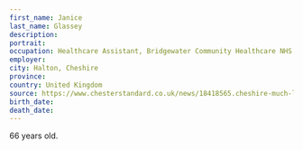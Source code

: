 ```yaml
---
first_name: Janice
last_name: Glassey
description: 
portrait: 
occupation: Healthcare Assistant, Bridgewater Community Healthcare NHS Foundation Trust
employer: 
city: Halton, Cheshire
province: 
country: United Kingdom
source: https://www.chesterstandard.co.uk/news/18418565.cheshire-much-loved-cheshire-healthcare-assistant-dies-testing-positive-coronavirus/
birth_date: 
death_date: 
---
```


66 years old.
